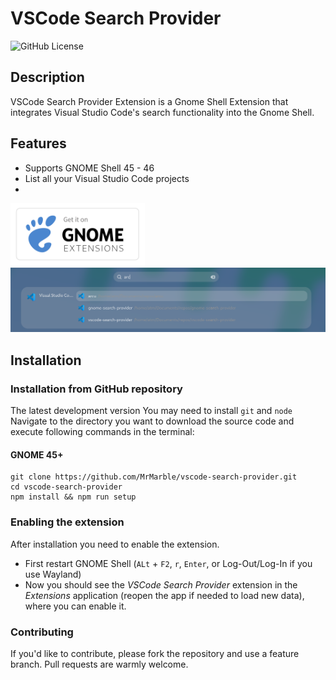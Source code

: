 # VSCode Search Provider
![GitHub License](https://img.shields.io/github/license/mrmarble/vscode-search-provider)

## Description

VSCode Search Provider Extension is a Gnome Shell Extension that integrates Visual Studio Code's search functionality into the Gnome Shell.

## Features

- Supports GNOME Shell 45 - 46
- List all your Visual Studio Code projects
- 
[<img alt="" height="100" src="https://raw.githubusercontent.com/andyholmes/gnome-shell-extensions-badge/master/get-it-on-ego.svg?sanitize=true">](https://extensions.gnome.org/extension/6976/)
![screenshot.png](screenshot.png)

## Installation
### Installation from GitHub repository
The latest development version
You may need to install `git` and `node`
Navigate to the directory you want to download the source code and execute following commands in the terminal:

#### GNOME 45+

    git clone https://github.com/MrMarble/vscode-search-provider.git
    cd vscode-search-provider
    npm install && npm run setup

### Enabling the extension
After installation you need to enable the extension.

- First restart GNOME Shell (`ALt` + `F2`, `r`, `Enter`, or Log-Out/Log-In if you use Wayland)
- Now you should see the *VSCode Search Provider* extension in the *Extensions* application (reopen the app if needed to load new data), where you can enable it.

### Contributing
If you'd like to contribute, please fork the repository and use a feature branch. Pull requests are warmly welcome.

